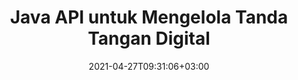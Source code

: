 ---
############################# Static ############################
layout: "product"
date: 2021-04-27T09:31:06+03:00
draft: false

product: "Signature"
product_tag: "signature"
platform: "Java"
platform_tag: "java"

############################# Head ############################
head_title: "Java Digital Signature API, Tambahkan eSignature ke PDF Word Excel Image"
head_description: "API tanda tangan digital Java. Pustaka tanda tangan elektronik untuk menandatangani PDF, Microsoft Word, spreadsheet Excel, presentasi PowerPoint & format dokumen gambar secara digital."

############################# Header ############################
title: "Java API untuk Mengelola Tanda Tangan Digital"
description: "Kelola eSignature Gambar, QR-Code, Barcode, Metadata, Teks & Jenis Stempel di Aplikasi Java untuk Menandatangani Gambar & Format File Dokumen Digital."
button:
    enable: true

############################# SubMenu ############################
submenu:
    enable: true
    
    left:
        img_alt: "GroupDocs.Signature for Java"
        image: "https://www.groupdocs.cloud/templates/groupdocs/images/product-logos/groupdocs-signature-java.png"
        product: "GroupDocs.Signature"
        platform: "Java"

    middle:
        button:
            # button loop
            - link: "#overview"
              text: "Ringkasan"

            # button loop
            - link: "#features"
              text: "Fitur"

            # button loop
            - link: "#support"
              text: "Mendukung"

            # button loop
            - link: "https://products.groupdocs.app/signature"
              text: "Demo Langsung"

            # button loop
            - link: "https://purchase.groupdocs.com/pricing/signature/java"
              text: "Harga"

    right:
        link_download: "https://downloads.groupdocs.com/signature"
        link_learn: "https://docs.groupdocs.com/signature/java/"
        link_buy: "https://purchase.groupdocs.com"

############################# Overview ############################
overview:
    enable: true
    content: |
      GroupDocs.Signature untuk Java API membantu Anda mengembangkan aplikasi Java dengan fungsi tanda tangan elektronik untuk menandatangani dokumen digital dengan format yang didukung tanpa menginstal perangkat lunak eksternal apa pun. Ini mendukung manipulasi dan pengelolaan berbagai jenis tanda tangan elektronik seperti Gambar, Kode Batang, Kode QR, Stempel, Teks, Optik, dan Metadata. Semua dokumen bisnis elektronik Anda seperti Microsoft Office Word, presentasi PowerPoint, spreadsheet Excel, gambar, & file PDF dapat ditandatangani secara digital dengan menyesuaikan properti tanda tangan, mis. bayangan, dimensi, perataan, dan lainnya sesuai kebutuhan Anda. Pustaka tanda tangan digital sederhana dan ringan, terdiri dari satu file DLL yang dapat diintegrasikan dengan mudah di dalam aplikasi Java baru atau yang sudah ada.  

      Melalui GroupDocs.Signature untuk Java API Anda dapat memuat semua sertifikat terdaftar dari sistem, atau menemukan tanda tangan yang ada menggunakan pencarian sederhana dan lanjutan. Opsi untuk bekerja dengan dokumen yang dilindungi kata sandi, menentukan properti tanda tangan umum (ukuran teks, opasitas, rotasi, verifikasi, properti font, opsi warna, nomor halaman, lebar, atas, kiri, dll.) dan dukungan penerapan berbagai jenis eSignature membuatnya dapat diandalkan solusi manajemen e-Signatures untuk dokumen digital.  

      GroupDocs.Signature untuk Java kompatibel dengan semua versi Java dan mendukung sistem operasi populer (Windows, Linux, MacOS) yang mampu menjalankan runtime Java
    tabs:
      enable: true
      
      ## TAB ONE ##
      tab_one:
        description: |
          Itulah ikhtisar fitur GroupDocs.Signature untuk Java:
      
        right:
          enable: true
          icon: "fab fa-html5"
          title: "Jenis Tanda Tangan"
          content: |
            * Tanda Tangan Teks
            * Tanda Tangan Gambar
            * Tanda Tangan Digital
            * Tanda Tangan Kode QR
            * Tanda Tangan Kode Batang
            * Tanda Tangan Stempel
            * Tanda tangan bidang formulir
      
      ## TAB TWO ##
      tab_two:
        description: |
          API penandatanganan elektronik Java mendukung berbagai format file dokumen seperti yang tercantum di bawah ini. [Format dokumen yang didukung.](https://docs.groupdocs.com/signature/java/supported-document-formats/)

        left:
          enable: true
          table:
            # table loop
            - title: "Microsoft Office"
              content: |
                * **Word:** DOC, DOCX, DOCM, DOT, DOTX, DOTM, RTF, TXT
                * **Excel:** XLS, XLSX, XLSM, XLSB, XLTM, XLT, XLTM, XLTX, XLAM, SXC, SpreadsheetML
                * **PowerPoint:** PPT, PPTX, PPS, PPSX, PPSM, POT, POTM, POTX, PPTM

        right:
          enable: true
          table:
            # table loop
            - title: "Images & Other Formats"
              content: |
                * **Gambar-gambar**: JPG, BMP, PNG, TIFF, GIF, DCM, WEBP
                * **OpenDocument**: ODT, OTT, OTS, ODS, ODP, OTP, ODG
                * **Jpeg2000**: JP2, JPF, JPX, J2K, J2C, JPM
                * **Metafile**: EMF, WMF, CMX
                * **Portabel**: PDF
                * **Grafik Vektor yang Dapat Diskalakan**: CDR, SVG
                * **Adobe Photoshop**: PSD
                * **Yang lain**: DJVU

      ## TAB THREE ##
      tab_three:
        description: |
          GroupDocs.Signature untuk Java mendukung Sistem Operasi, Kerangka Kerja & Manajer Paket berikut:
        
        left:
          enable: true
          table:
            # table loop
            - icon: "fab fa-windows"
              title: "Sistem operasi"
              content: |
                * Microsoft Windows Desktop
                * Microsoft Windows Server
                * Linux
                * MacOS

            # table loop
            - icon: "fas fa-code"
              title: "Framework yang Didukung"
              content: |
                * Java 7 (1.7) and above

        right:
          enable: true
          table:
            # table loop
            - icon: "fas fa-cogs"
              title: "Lingkungan Pengembangan"
              content: |
                * NetBeans
                * IntelliJ IDEA
                * Eclipse
            # table loop
            - icon: "fas fa-tools"
              title: "Bangun Alat Otomasi"
              content: |
                * Maven

############################# Features ############################
features:
    enable: true
    title: "GroupDocs.Signature untuk Fitur Java"

    feature:
      # feature loop
      - icon: "fas fa-copy"
        content: "Membuat, Membaca, Mengubah, Menyembunyikan, dan Menghapus Tanda Tangan Elektronik dari Format Dokumen yang Didukung"

      # feature loop
      - icon: "fas fa-eye"
        content: "Akses untuk Menandatangani Dokumen dari Stream, Relative Path atau Absolute Path"

      # feature loop
      - icon: "fas fa-bolt"
        content: "Terapkan Tanda Tangan Teks ke Dokumen, Spreadsheet, Presentasi, Gambar & File PDF"
      
      # feature loop
      - icon: "fas fa-file-powerpoint"
        content: "Tambahkan Tanda Tangan Teks sebagai Anotasi, Stiker, Gambar ke File PDF juga Konfigurasi Gaya & Warna"

      # feature loop
      - icon: "fas fa-code"
        content: "Tandatangani Dokumen PDF, File Gambar, dan Dapatkan Keluaran dalam Format File Berbeda"

      # feature loop
      - icon: "fas fa-cloud"
        content: "Tanda Tangani Gambar Secara Digital dengan Tanda Tangan Teks sebagai Tanda Air & Tambahkan Transparansi, Rotasi ke Tanda Tangan Elektronik"

      # feature loop
      - icon: "fas fa-remove-format"
        content: "Cari Sertifikat & Tandatangani Dokumen Microsoft Word, Excel, & PDF dengan Sertifikat Digital"

      # feature loop
      - icon: "fas fa-comment-slash"
        content: "Menandatangani Format Dokumen Pemrosesan Kata dengan Tanda Air Teks Asli"

      # feature loop
      - icon: "fas fa-location-arrow"
        content: "Gunakan QR-Code, Barcode untuk Menandatangani File Kata, Slide, Sel, PDF & Gambar"

      # feature loop
      - icon: "fas fa-border-all"
        content: "Konfigurasikan & Terapkan Tanda Tangan Stempel untuk Mengamankan Format File yang Didukung"

      # feature loop
      - icon: "fas fa-wrench"
        content: "Siapkan dan Tetapkan Tanda Tangan Gambar ke Dokumen, Spreadsheet, Presentasi, Gambar & File PDF"

      # feature loop
      - icon: "fas fa-columns"
        content: "Konfigurasikan Properti Tanda Tangan, mis., Tampilan dan Nuansa, Margin, Penyelarasan, dll."

      # feature loop
      - icon: "fas fa-file-word"
        content: "Terapkan Tanda Tangan Digital ke Dokumen yang Dilindungi Kata Sandi"

      # feature loop
      - icon: "fas fa-envelope"
        content: "Lakukan Verifikasi Teks Dokumen PDF menggunakan Signature Handler"

      # feature loop
      - icon: "fas fa-print"
        content: "Verifikasi Digital Dokumen Word, Sel, PDF dengan Wadah Sertifikat .CER, dan .PFX"

      # feature loop
      - icon: "fas fa-file-archive"
        content: "Tentukan Jenis Unit Ukur Berbeda (mis. Milimeter, Piksel, dll.) untuk Tanda Tangan Teks PDF"

      # feature loop
      - icon: "fas fa-lock"
        content: "Dapatkan Informasi Dokumen melalui File atau URL - Tambahkan Tanda Tangan Bidang Formulir ke Dokumen PDF"

      # feature loop
      - icon: "fas fa-file-code"
        content: "Tambahkan Objek Data Kustom, VCard Tertanam, Email, EPC, MeCard, atau Objek Acara ke QR-Code"
      
      # feature loop
      - icon: "fas fa-fill-drip"
        content: "Terapkan Gaya Kuas Berbeda ke Tanda Tangan, misalnya Gradien, Radial, Padat, dan Kuas Tekstur"

      # feature loop
      - icon: "fas fa-file-excel"
        content: "Menandatangani Dokumen Terletak di FTP atau Azure Cloud Storage"

      # feature loop
      - icon: "fas fa-heading"
        content: "Setel Perataan Teks di dalam Bentuk untuk Dokumen, Slide, Gambar & File PDF"

      # feature loop
      - icon: "fas fa-project-diagram"
        content: "Cari, Verifikasi, dan Tandatangani Secara Digital Dokumen Presentasi PowerPoint"

      # feature loop
      - icon: "fas fa-cube"
        content: "Tempatkan Tanda Tangan menggunakan Piksel di Dokumen Sel & Pemosisian Teks untuk Tanda Tangan Stempel"

      # feature loop
      - icon: "fab fa-uncharted"
        content: "Menerapkan Tanda Tangan Stempel Persegi Panjang dengan Sudut Bulat"

       # feature loop
      - icon: "fab fa-uncharted"
        content: "Perpanjang Tanda Tangan Kode Batang & Kode QR dengan Konten Data Gambar"

       # feature loop
      - icon: "fab fa-uncharted"
        content: "Tambahkan Tanda Tangan Metadata Terenkripsi saat Bekerja dengan Opsi Penandatanganan & Pencarian"

       # feature loop
      - icon: "fab fa-uncharted"
        content: "Sematkan Objek Kustom ke Tanda Tangan Metadata dalam Word, Excel, dan Presentasi"

    more_feature:
      # more_feature_loop
      - title: "Konfigurasikan & Terapkan Tanda Tangan Elektronik dengan mudah"
        content: |
          GroupDocs.Signature untuk Java API memungkinkan untuk mengonfigurasi dan menambahkan eSignature ke format dokumen yang didukung. Berikut adalah contoh kode yang menunjukkan betapa sederhananya menerapkan tanda tangan teks ke file PDF:

          ```java
          Signature signature = new Signature("sample.pdf");

          TextSignOptions options = new TextSignOptions("John Smith");
          // mengatur posisi tanda tangan
          options.setLeft(100);
          options.setTop(100);
          
          // atur persegi panjang tanda tangan
          options.setWidth(100);
          options.setHeight(30);

          // mengatur warna teks dan Font
          options.setForeColor(Color.RED);
          SignatureFont signatureFont = new SignatureFont();
          signatureFont.setSize(12);
          signatureFont.setFamilyName("Comic Sans MS");
          options.setFont(signatureFont);
          options.setSignatureImplementation(TextSignatureImplementation.Sticker)

          // menandatangani dokumen ke file
          signature.sign("sample_signed.pdf", options);
          ```

      # more_feature_loop
      - title: "Jenis Enkode Barcode yang Didukung untuk eSignature"
        content: |
          Dengan menggunakan GroupDocs.Signature untuk Java API, Anda dapat menerapkan tanda tangan kode batang dan kode QR ke format file yang didukung. GroupDocs.Signature untuk Java mendukung sejumlah besar jenis pengkodean kode batang untuk memenuhi sebagian besar kebutuhan. Jenis pengkodean kode batang yang didukung meliputi, Kode 11, Kode 128, Kode 16K/32, Kode bilah data, Blok Kode GS1, ISBN, ISMN, ISSN, ITF16, Pdf147, EAN8, EAN13, EAN14, UPCA, UPCE, ITF14, Standar Code39, dan Kode39 Diperpanjang.

          Demikian pula GroupDocs.Signature untuk Java API memungkinkan Anda menggunakan jenis kode QR, seperti, QR, Aztec, dan Data Matrix. Jenis pengkodean QR-Code yang didukung meliputi, Aztec, DataMatrix, GS1 DataMatrix, dan GS1 QR.

      # more_feature_loop
      - title: "Cari Tanda Tangan & Sertifikat"
        content: |
          Melalui GroupDocs.Signature untuk Java API, Anda dapat mencari tanda tangan QR-Code dan Barcode di dokumen, presentasi, spreadsheet, gambar, serta file PDF apa pun, dan mengambil hasil pencarian. Anda juga dapat mencari objek data khusus dari dokumen yang ditandatangani dengan Tanda Tangan QR-Code serta Cari VCard Standar dan Objek Email dari Dokumen yang Ditandatangani dengan QR-Code. Memverifikasi teks terenkripsi dari tanda tangan QR-Code serta mencari tanda tangan metadata dalam dokumen PDF juga didukung. Terapkan kriteria pencarian tambahan untuk tanda tangan digital dari Words & Cells Documents.  

          Opsi pencarian juga tersedia untuk tanda tangan metadata untuk dokumen kata, slide, dan spreadsheet, sementara pencarian bidang formulir tersedia untuk dokumen PDF.

      # more_feature_loop
      - title: "Konfigurasikan Properti eSignature"
        content: |
          Untuk meningkatkan UX pengguna akhir GroupDocs.Signature untuk Java API menyediakan banyak properti yang dapat dikonfigurasi dengan cukup mudah. Anda dapat mengatur opsi font dan warna (Warna Latar Belakang, Warna Latar Depan, Tebal, Miring, Garis Bawah, Keluarga Font, Ukuran Font, dll.), Opsi Latar Belakang dan Perbatasan (Warna Latar Belakang, Transparansi Latar Belakang, Warna Perbatasan, Gaya Garis Perbatasan, Berat Perbatasan, Transparansi Perbatasan, dll.), Margin Tanda Tangan (Kiri, Atas, Lebar, Tinggi, Padding, dll.), dan Atur Area Tanda Tangan Gambar & Perataan Tanda Tangan (Perataan Horizontal, Perataan Vertikal, dll.).

############################# Support ############################
support:
    enable: true

############################# Solutions ############################
solutions:
    enable: true
    title: "GroupDocs.Signature menawarkan API penandatanganan dokumen untuk lingkungan pengembangan populer lainnya"

    solution:
        # solution loop
        - img_alt: "GroupDocs.Signature for .NET"
          image: "https://www.groupdocs.cloud/templates/groupdocs/images/product-logos/groupdocs-signature-net.png"
          product: "GroupDocs.Signature"
          platform: ".NET"
          link: "/signature/net/"

############################# Back to top ###############################
back_to_top:
  enable: true
---